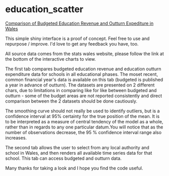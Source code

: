 # education_scatter
[Comparison of Budgeted Education Revenue and Outturn Expediture in Wales ](https://richleysh84.shinyapps.io/education_combined_scatter_v3/?_ga=2.10999540.1956124142.1597647415-1514404761.1589466128)

This simple shiny interface is a proof of concept. Feel free to use and repurpose / improve. I'd love to get any feedback you have, too.

All source data comes from the stats wales website, please follow the link at the bottom of the interactive charts to view.

The first tab compares budgeted education revenue and education outturn expenditure data for schools in all educational phases. The moset recent, common financial year's data is available on this tab (budgeted is published a year in advance of outturn). The datasets are presented on 2 different chars, due to limitations in comparing like for like between budgeted and outturn - some of the budget areas are not reported consistently and direct comparison between the 2 datasets should be done cautiously.

The smoothing curve should not really be used to identify outliers, but is a confidence interval at 95% certainty for the true position of the mean. It is to be interpreted as a measure of central tendency of the model as a whole, rather than in regards to any one particular datum.You will notice that as the number of observations decrease, the 95 % confidence interval range also increases.

The second tab allows the user to select from any local authority and school in Wales, and then renders all available time series data for that school. This tab can access budgeted and outturn data. 

Many thanks for taking a look and I hope you find the code useful. 

